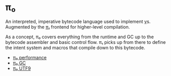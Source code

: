 # π₀
An interpreted, imperative bytecode language used to implement [γ](gamma.md)s. Augmented by the [π₁](pi1.md) frontend for higher-level compilation.

As a concept, π₀ covers everything from the runtime and GC up to the bytecode assembler and basic control flow. π₁ picks up from there to define the intent system and macros that compile down to this bytecode.

+ [π₀ performance](pi0-performance.md)
+ [π₀ GC](pi0-gc.md)
+ [π₀ UTF9](pi0-utf9.md)
